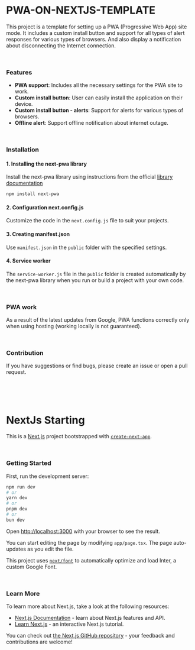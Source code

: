 # PWA-ON-NEXTJS-TEMPLATE

This project is a template for setting up a PWA (Progressive Web App) site mode. It includes a custom install button and support for all types of alert responses for various types of browsers. And also display a notification about disconnecting the Internet connection.

<br />

### Features

- **PWA support**: Includes all the necessary settings for the PWA site to work.
- **Custom install button**: User can easily install the application on their device.
- **Custom install button - alerts**: Support for alerts for various types of browsers.
- **Offline alert**: Support offline notification about internet outage.

<br />

### Installation

#### 1. Installing the next-pwa library

Install the next-pwa library using instructions from the official [library documentation](https://www.npmjs.com/package/next-pwa)

```bash
npm install next-pwa
```

#### 2. Configuration next.config.js

Customize the code in the `next.config.js` file to suit your projects.

#### 3. Creating manifest.json

Use `manifest.json` in the `public` folder with the specified settings.

#### 4. Service worker

The `service-worker.js` file in the `public` folder is created automatically by the next-pwa library when you run or build a project with your own code.

<br />

### PWA work

As a result of the latest updates from Google, PWA functions correctly only when using hosting (working locally is not guaranteed).

<br />

### Contribution

If you have suggestions or find bugs, please create an issue or open a pull request.

<br /><br /><br />

# NextJs Starting

This is a [Next.js](https://nextjs.org/) project bootstrapped with [`create-next-app`](https://github.com/vercel/next.js/tree/canary/packages/create-next-app).

<br />

### Getting Started

First, run the development server:

```bash
npm run dev
# or
yarn dev
# or
pnpm dev
# or
bun dev
```

Open [http://localhost:3000](http://localhost:3000) with your browser to see the result.

You can start editing the page by modifying `app/page.tsx`. The page auto-updates as you edit the file.

This project uses [`next/font`](https://nextjs.org/docs/basic-features/font-optimization) to automatically optimize and load Inter, a custom Google Font.

<br />

### Learn More

To learn more about Next.js, take a look at the following resources:

- [Next.js Documentation](https://nextjs.org/docs) - learn about Next.js features and API.
- [Learn Next.js](https://nextjs.org/learn) - an interactive Next.js tutorial.

You can check out [the Next.js GitHub repository](https://github.com/vercel/next.js/) - your feedback and contributions are welcome!
